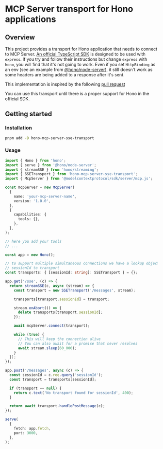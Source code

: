 # MCP Server transport for Hono applications

## Overview

This project provides a transport for Hono application that needs to connect to MCP Server. [An official TypeScript SDK](https://github.com/modelcontextprotocol/typescript-sdk) is designed to be used with `express`.
If you try and follow their instructions but change `express` with `hono`, you will find that it's not going to work. Even if you set `HttpBinding` as an env (see an example from [@hono/node-server](https://github.com/honojs/node-server?tab=readme-ov-file#accessing-nodejs-api)),
it still doesn't work as some headers are being added to a response after it's sent.

This implementation is inspired by the following [pull request](https://github.com/modelcontextprotocol/typescript-sdk/pull/178)

You can use this transport until there is a proper support for Hono in the official SDK.

## Getting started

### Installation

```bash
pnpm add -D hono-mcp-server-sse-transport
```

### Usage

```typescript
import { Hono } from 'hono';
import { serve } from '@hono/node-server';
import { streamSSE } from 'hono/streaming';
import { SSETransport } from 'hono-mcp-server-sse-transport';
import { McpServer } from '@modelcontextprotocol/sdk/server/mcp.js';

const mcpServer = new McpServer(
  {
    name: 'your-mcp-server-name',
    version: '1.0.0',
  },
  {
    capabilities: {
      tools: {},
    },
  },
);

// here you add your tools
// ...

const app = new Hono();

// to support multiple simultaneous connections we have a lookup object from
// sessionId to transport
const transports: { [sessionId: string]: SSETransport } = {};

app.get('/sse', (c) => {
  return streamSSE(c, async (stream) => {
    const transport = new SSETransport('/messages', stream);

    transports[transport.sessionId] = transport;

    stream.onAbort(() => {
      delete transports[transport.sessionId];
    });

    await mcpServer.connect(transport);

    while (true) {
      // This will keep the connection alive
      // You can also await for a promise that never resolves
      await stream.sleep(60_000);
    }
  });
});

app.post('/messages', async (c) => {
  const sessionId = c.req.query('sessionId');
  const transport = transports[sessionId];

  if (transport == null) {
    return c.text('No transport found for sessionId', 400);
  }

  return await transport.handlePostMessage(c);
});

serve(
  {
    fetch: app.fetch,
    port: 3000,
  },
);
```
